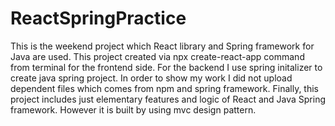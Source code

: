 # ReactSpringPractice
This is the weekend project which React library and Spring framework for Java are used.
This project created via npx create-react-app command from terminal for the frontend side. For the backend I use spring initalizer to create java spring project. In order to show my work I did not upload dependent files which comes from npm and spring framework. Finally, this project includes just elementary features and logic of React and Java Spring framework. However it is built by using mvc design pattern.

